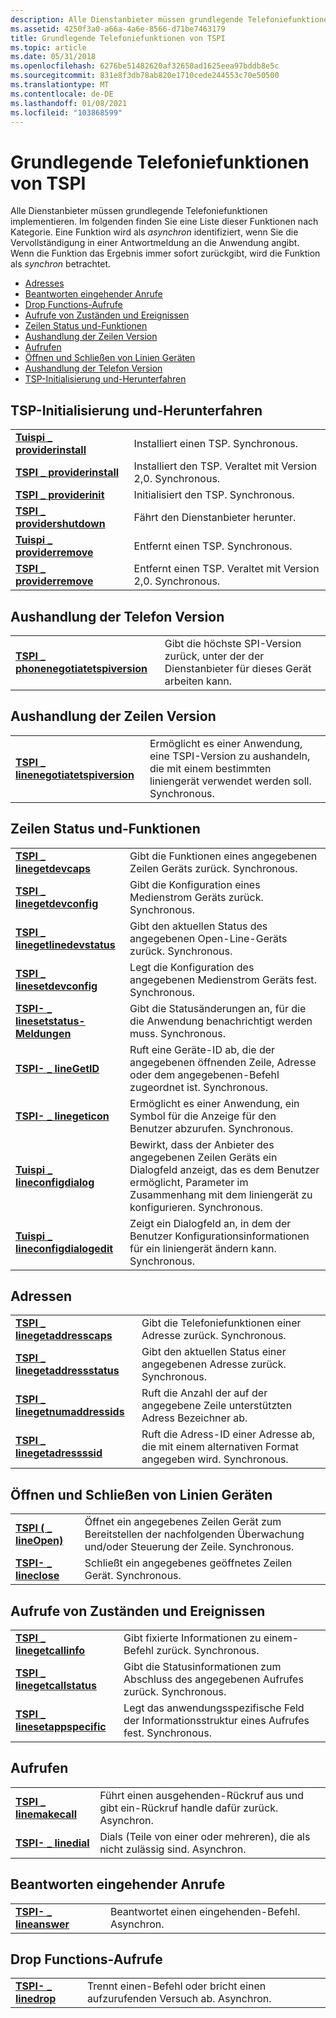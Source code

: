 ```yaml
---
description: Alle Dienstanbieter müssen grundlegende Telefoniefunktionen implementieren.
ms.assetid: 4250f3a0-a66a-4a6e-8566-d71be7463179
title: Grundlegende Telefoniefunktionen von TSPI
ms.topic: article
ms.date: 05/31/2018
ms.openlocfilehash: 6276be51482620af32650ad1625eea97bddb8e5c
ms.sourcegitcommit: 831e8f3db78ab820e1710cede244553c70e50500
ms.translationtype: MT
ms.contentlocale: de-DE
ms.lasthandoff: 01/08/2021
ms.locfileid: "103868599"
---
```

# <a name="tspi-basic-telephony-functions"></a>Grundlegende Telefoniefunktionen von TSPI

Alle Dienstanbieter müssen grundlegende Telefoniefunktionen implementieren. Im folgenden finden Sie eine Liste dieser Funktionen nach Kategorie. Eine Funktion wird als *asynchron* identifiziert, wenn Sie die Vervollständigung in einer Antwortmeldung an die Anwendung angibt. Wenn die Funktion das Ergebnis immer sofort zurückgibt, wird die Funktion als *synchron* betrachtet.

-   [Adresses](#addresses)
-   [Beantworten eingehender Anrufe](#answering-incoming-calls)
-   [Drop Functions-Aufrufe](#call-drop-functions)
-   [Aufrufe von Zuständen und Ereignissen](#call-states-and-events)
-   [Zeilen Status und-Funktionen](#line-status-and-capabilities)
-   [Aushandlung der Zeilen Version](#line-version-negotiation)
-   [Aufrufen](#making-calls)
-   [Öffnen und Schließen von Linien Geräten](#opening-and-closing-line-devices)
-   [Aushandlung der Telefon Version](#phone-version-negotiation)
-   [TSP-Initialisierung und-Herunterfahren](#tsp-initialization-and-shutdown)

## <a name="tsp-initialization-and-shutdown"></a>TSP-Initialisierung und-Herunterfahren



|                                                           |                                                           |
|-----------------------------------------------------------|-----------------------------------------------------------|
| [**Tuispi \_ providerinstall**](/windows/win32/api/tspi/nf-tspi-tuispi_providerinstall) | Installiert einen TSP. Synchronous.                              |
| [**TSPI \_ providerinstall**](/windows/win32/api/tspi/nf-tspi-tspi_providerinstall)     | Installiert den TSP. Veraltet mit Version 2,0. Synchronous. |
| [**TSPI \_ providerinit**](/windows/win32/api/tspi/nf-tspi-tspi_providerinit)           | Initialisiert den TSP. Synchronous.                         |
| [**TSPI \_ providershutdown**](/windows/win32/api/tspi/nf-tspi-tspi_providershutdown)   | Fährt den Dienstanbieter herunter.                          |
| [**Tuispi \_ providerremove**](/windows/win32/api/tspi/nf-tspi-tuispi_providerremove)   | Entfernt einen TSP. Synchronous.                               |
| [**TSPI \_ providerremove**](/windows/win32/api/tspi/nf-tspi-tspi_providerremove)       | Entfernt einen TSP. Veraltet mit Version 2,0. Synchronous.    |



 

## <a name="phone-version-negotiation"></a>Aushandlung der Telefon Version



|                                                                           |                                                                                         |
|---------------------------------------------------------------------------|-----------------------------------------------------------------------------------------|
| [**TSPI \_ phonenegotiatetspiversion**](/windows/win32/api/tspi/nf-tspi-tspi_phonenegotiatetspiversion) | Gibt die höchste SPI-Version zurück, unter der der Dienstanbieter für dieses Gerät arbeiten kann. |



 

## <a name="line-version-negotiation"></a>Aushandlung der Zeilen Version



|                                                                         |                                                                                                 |
|-------------------------------------------------------------------------|-------------------------------------------------------------------------------------------------|
| [**TSPI \_ linenegotiatetspiversion**](/windows/win32/api/tspi/nf-tspi-tspi_linenegotiatetspiversion) | Ermöglicht es einer Anwendung, eine TSPI-Version zu aushandeln, die mit einem bestimmten liniengerät verwendet werden soll. Synchronous. |



 

## <a name="line-status-and-capabilities"></a>Zeilen Status und-Funktionen



|                                                                     |                                                                                                                                                                |
|---------------------------------------------------------------------|----------------------------------------------------------------------------------------------------------------------------------------------------------------|
| [**TSPI \_ linegetdevcaps**](/windows/win32/api/tspi/nf-tspi-tspi_linegetdevcaps)                 | Gibt die Funktionen eines angegebenen Zeilen Geräts zurück. Synchronous.                                                                                                  |
| [**TSPI \_ linegetdevconfig**](/windows/win32/api/tspi/nf-tspi-tspi_linegetdevconfig)             | Gibt die Konfiguration eines Medienstrom Geräts zurück. Synchronous.                                                                                                   |
| [**TSPI \_ linegetlinedevstatus**](/windows/win32/api/tspi/nf-tspi-tspi_linegetlinedevstatus)     | Gibt den aktuellen Status des angegebenen Open-Line-Geräts zurück. Synchronous.                                                                                         |
| [**TSPI \_ linesetdevconfig**](/windows/win32/api/tspi/nf-tspi-tspi_linesetdevconfig)             | Legt die Konfiguration des angegebenen Medienstrom Geräts fest. Synchronous.                                                                                      |
| [**TSPI- \_ linesetstatus-Meldungen**](/windows/win32/api/tspi/nf-tspi-tspi_linesetstatusmessages)   | Gibt die Statusänderungen an, für die die Anwendung benachrichtigt werden muss. Synchronous.                                                                      |
| [**TSPI- \_ lineGetID**](/windows/win32/api/tspi/nf-tspi-tspi_linegetid)                           | Ruft eine Geräte-ID ab, die der angegebenen öffnenden Zeile, Adresse oder dem angegebenen-Befehl zugeordnet ist. Synchronous.                                                                  |
| [**TSPI- \_ linegeticon**](/windows/win32/api/tspi/nf-tspi-tspi_linegeticon)                       | Ermöglicht es einer Anwendung, ein Symbol für die Anzeige für den Benutzer abzurufen. Synchronous.                                                                                |
| [**Tuispi \_ lineconfigdialog**](/windows/win32/api/tspi/nf-tspi-tuispi_lineconfigdialog)         | Bewirkt, dass der Anbieter des angegebenen Zeilen Geräts ein Dialogfeld anzeigt, das es dem Benutzer ermöglicht, Parameter im Zusammenhang mit dem liniengerät zu konfigurieren. Synchronous. |
| [**Tuispi \_ lineconfigdialogedit**](/windows/win32/api/tspi/nf-tspi-tuispi_lineconfigdialogedit) | Zeigt ein Dialogfeld an, in dem der Benutzer Konfigurationsinformationen für ein liniengerät ändern kann. Synchronous.                                                    |



 

## <a name="addresses"></a>Adressen



|                                                                 |                                                                                          |
|-----------------------------------------------------------------|------------------------------------------------------------------------------------------|
| [**TSPI \_ linegetaddresscaps**](/windows/win32/api/tspi/nf-tspi-tspi_linegetaddresscaps)     | Gibt die Telefoniefunktionen einer Adresse zurück. Synchronous.                           |
| [**TSPI \_ linegetaddressstatus**](/windows/win32/api/tspi/nf-tspi-tspi_linegetaddressstatus) | Gibt den aktuellen Status einer angegebenen Adresse zurück. Synchronous.                              |
| [**TSPI \_ linegetnumaddressids**](/windows/win32/api/tspi/nf-tspi-tspi_linegetnumaddressids) | Ruft die Anzahl der auf der angegebene Zeile unterstützten Adress Bezeichner ab.             |
| [**TSPI \_ linegetadressssid**](/windows/win32/api/tspi/nf-tspi-tspi_linegetaddressid)         | Ruft die Adress-ID einer Adresse ab, die mit einem alternativen Format angegeben wird. Synchronous. |



 

## <a name="opening-and-closing-line-devices"></a>Öffnen und Schließen von Linien Geräten



|                                           |                                                                                                            |
|-------------------------------------------|------------------------------------------------------------------------------------------------------------|
| [**TSPI ( \_ lineOpen)**](/windows/win32/api/tspi/nf-tspi-tspi_lineopen)   | Öffnet ein angegebenes Zeilen Gerät zum Bereitstellen der nachfolgenden Überwachung und/oder Steuerung der Zeile. Synchronous. |
| [**TSPI- \_ lineclose**](/windows/win32/api/tspi/nf-tspi-tspi_lineclose) | Schließt ein angegebenes geöffnetes Zeilen Gerät. Synchronous.                                                        |



 

## <a name="call-states-and-events"></a>Aufrufe von Zuständen und Ereignissen



|                                                             |                                                                                     |
|-------------------------------------------------------------|-------------------------------------------------------------------------------------|
| [**TSPI \_ linegetcallinfo**](/windows/win32/api/tspi/nf-tspi-tspi_linegetcallinfo)       | Gibt fixierte Informationen zu einem-Befehl zurück. Synchronous.                                |
| [**TSPI \_ linegetcallstatus**](/windows/win32/api/tspi/nf-tspi-tspi_linegetcallstatus)   | Gibt die Statusinformationen zum Abschluss des angegebenen Aufrufes zurück. Synchronous.       |
| [**TSPI \_ linesetappspecific**](/windows/win32/api/tspi/nf-tspi-tspi_linesetappspecific) | Legt das anwendungsspezifische Feld der Informationsstruktur eines Aufrufes fest. Synchronous. |



 

## <a name="making-calls"></a>Aufrufen



|                                                 |                                                                        |
|-------------------------------------------------|------------------------------------------------------------------------|
| [**TSPI \_ linemakecall**](/windows/win32/api/tspi/nf-tspi-tspi_linemakecall) | Führt einen ausgehenden-Rückruf aus und gibt ein-Rückruf handle dafür zurück. Asynchron. |
| [**TSPI- \_ linedial**](/windows/win32/api/tspi/nf-tspi-tspi_linedial)         | Dials (Teile von einer oder mehreren), die als nicht zulässig sind. Asynchron.         |



 

## <a name="answering-incoming-calls"></a>Beantworten eingehender Anrufe



|                                             |                                         |
|---------------------------------------------|-----------------------------------------|
| [**TSPI- \_ lineanswer**](/windows/win32/api/tspi/nf-tspi-tspi_lineanswer) | Beantwortet einen eingehenden-Befehl. Asynchron. |



 

## <a name="call-drop-functions"></a>Drop Functions-Aufrufe



|                                         |                                                                           |
|-----------------------------------------|---------------------------------------------------------------------------|
| [**TSPI- \_ linedrop**](/windows/win32/api/tspi/nf-tspi-tspi_linedrop) | Trennt einen-Befehl oder bricht einen aufzurufenden Versuch ab. Asynchron. |



 

 

 
